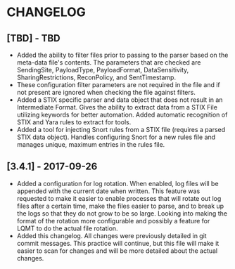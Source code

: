 # CHANGELOG
## [TBD] - TBD
- Added the ability to filter files prior to passing to the parser based on the meta-data file's contents.  The parameters that are checked are SendingSite, PayloadType, PayloadFormat, DataSensitivity, SharingRestrictions, ReconPolicy, and SentTimestamp.
- These configuration filter parameters are not required in the file and if not present are ignored when checking the file against filters.
- Added a STIX specific parser and data object that does not result in an Intermediate Format. Gives the ability to extract data from a STIX File utilizing keywords for better automation. Added automatic recognition of STIX and Yara rules to extract for tools.
- Added a tool for injecting Snort rules from a STIX file (requires a parsed STIX data object). Handles configuring Snort for a new rules file and manages unique, maximum entries in the rules file.

## [3.4.1] - 2017-09-26
- Added a configuration for log rotation. When enabled, log files will be appended with the current date when written. This feature was requested to make it easier to enable processes that will rotate out log files after a certain time, make the files easier to parse, and to break up the logs so that they do not grow to be so large. Looking into making the format of the rotation more configurable and possibly a feature for LQMT to do the actual file rotation. 
- Added this changelog. All changes were previously detailed in git commit messages. This practice will continue, but this file will make it easier to scan for changes and will be more detailed about the actual changes. 